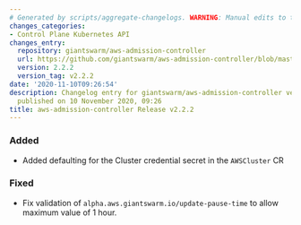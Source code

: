 ```yaml
---
# Generated by scripts/aggregate-changelogs. WARNING: Manual edits to this files will be overwritten.
changes_categories:
- Control Plane Kubernetes API
changes_entry:
  repository: giantswarm/aws-admission-controller
  url: https://github.com/giantswarm/aws-admission-controller/blob/master/CHANGELOG.md#222---2020-11-10
  version: 2.2.2
  version_tag: v2.2.2
date: '2020-11-10T09:26:54'
description: Changelog entry for giantswarm/aws-admission-controller version 2.2.2,
  published on 10 November 2020, 09:26
title: aws-admission-controller Release v2.2.2
---
```


### Added
- Added defaulting for the Cluster credential secret in the `AWSCluster` CR
### Fixed
- Fix validation of `alpha.aws.giantswarm.io/update-pause-time` to allow maximum value of 1 hour.
